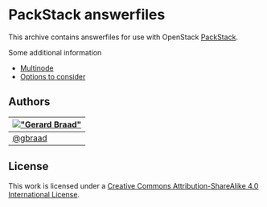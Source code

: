 PackStack answerfiles
=====================

This archive contains answerfiles for use with OpenStack [PackStack][packstack].

Some additional information

  * [Multinode](doc/multinode.md)
  * [Options to consider](doc/options.md)


Authors
-------

| [!["Gerard Braad"](http://gravatar.com/avatar/e466994eea3c2a1672564e45aca844d0.png?s=60)](http://gbraad.nl "Gerard Braad <me@gbraad.nl>") |
|---|
| [@gbraad](https://twitter.com/gbraad)  |


License
-------

This work is licensed under a [Creative Commons Attribution-ShareAlike 4.0 International License](http://creativecommons.org/licenses/by-sa/4.0/).

[packstack]: https://wiki.openstack.org/wiki/Packstack
